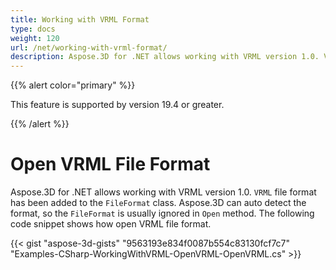 ```yaml
---
title: Working with VRML Format
type: docs
weight: 120
url: /net/working-with-vrml-format/
description: Aspose.3D for .NET allows working with VRML version 1.0. VRML file format has been added to the FileFormat class. Aspose.3D can auto detect the format, so the FileFormat is usually ignored in Open method. The following code snippet shows how open VRML file format.
---
```


{{% alert color="primary" %}} 

This feature is supported by version 19.4 or greater.

{{% /alert %}} 
# **Open VRML File Format**
Aspose.3D for .NET allows working with VRML version 1.0. `VRML` file format has been added to the `FileFormat` class. Aspose.3D can auto detect the format, so the `FileFormat` is usually ignored in `Open` method. The following code snippet shows how open VRML file format.

{{< gist "aspose-3d-gists" "9563193e834f0087b554c83130fcf7c7" "Examples-CSharp-WorkingWithVRML-OpenVRML-OpenVRML.cs" >}}
